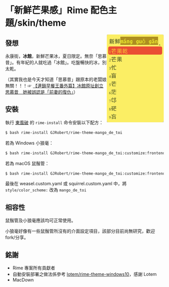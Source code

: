 # 「新鮮芒果感」Rime 配色主題/skin/theme

<img align=right src="https://raw.githubusercontent.com/GJRobert/rime-theme-mango_de_toi/master/screenshot.png">

## 發想
永康街，**冰館**，新鮮芒果冰，夏日限定。無奈「思慕昔」。有年紀的人就吃過「冰館」。吃盤暢快的冰，別太乾。

（其實我也是今天才知道「思慕昔」跟原本的老闆娘無關！！！☞ [【連鎖早餐王番外篇】冰館原址創立思慕昔　她被誤認是「前妻的復仇」](https://www.mirrormedia.mg/story/20171005bus023/)）

## 安裝

執行 [東風破](https://github.com/rime/plum) 的 `rime-install` 命令安裝以下配方：

```bash
$ bash rime-install GJRobert/rime-theme-mango_de_toi
```

若為 Windows 小狼毫：

```bash
$ bash rime-install GJRobert/rime-theme-mango_de_toi:customize:frontend=weasel
```

若為 macOS 鼠鬚管：

```bash
$ bash rime-install GJRobert/rime-theme-mango_de_toi:customize:frontend=squirrel
```

最後在 weasel.custom.yaml 或 squirrel.custom.yaml 中，將 `style/color_scheme:` 改為 `mango_de_toi`

## 相容性
鼠鬚管及小狼毫應該均可正常使用。

小狼毫好像有一些鼠鬚管所沒有的介面設定項目，該部分目前尚無研究，歡迎 fork/分享。

## 銘謝
* Rime 專案所有貢獻者
* 自動安裝部署之做法係參考 [lotem/rime-theme-windows10](https://github.com/lotem/rime-theme-windows10)，感謝 Lotem
* MacDown
